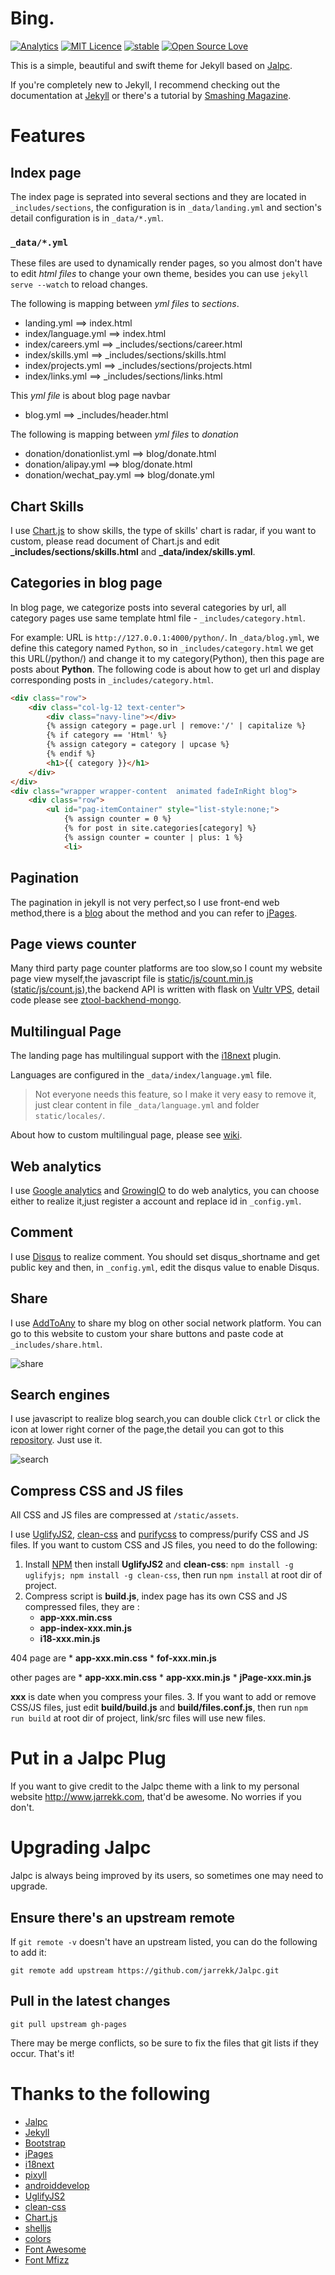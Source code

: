 Bing.
=====

[![Analytics](https://ga-beacon.appspot.com/UA-73784599-1/welcome-page)](https://github.com/bingrao/bingrao.github.io) [![MIT Licence](https://badges.frapsoft.com/os/mit/mit.svg?v=103)](https://opensource.org/licenses/mit-license.php) [![stable](http://badges.github.io/stability-badges/dist/stable.svg)](http://github.com/badges/stability-badges) [![Open Source Love](https://badges.frapsoft.com/os/v1/open-source.png?v=103)](https://github.com/ellerbrock/open-source-badge/)

This is a simple, beautiful and swift theme for Jekyll based on [Jalpc](https://jarrekk.github.io/Jalpc/).

If you're completely new to Jekyll, I recommend checking out the documentation at [Jekyll](http://jekyllrb.com) or there's a tutorial by [Smashing Magazine](https://www.smashingmagazine.com/).

Features
========

Index page
----------

The index page is seprated into several sections and they are located in `_includes/sections`, the configuration is in `_data/landing.yml` and section's detail configuration is in `_data/*.yml`.

### `_data/*.yml`

These files are used to dynamically render pages, so you almost don't have to edit *html files* to change your own theme, besides you can use `jekyll serve --watch` to reload changes.

The following is mapping between *yml files* to *sections*.

-	landing.yml ==> index.html
-	index/language.yml ==> index.html
-	index/careers.yml ==> _includes/sections/career.html
-	index/skills.yml ==> _includes/sections/skills.html
-	index/projects.yml ==> _includes/sections/projects.html
-	index/links.yml ==> _includes/sections/links.html

This *yml file* is about blog page navbar

-	blog.yml ==> _includes/header.html

The following is mapping between *yml files* to *donation*

-	donation/donationlist.yml ==> blog/donate.html
-	donation/alipay.yml ==> blog/donate.html
-	donation/wechat_pay.yml ==> blog/donate.yml

Chart Skills
------------

I use [Chart.js](http://www.chartjs.org/) to show skills, the type of skills' chart is radar, if you want to custom, please read document of Chart.js and edit **_includes/sections/skills.html** and **_data/index/skills.yml**.

Categories in blog page
-----------------------

In blog page, we categorize posts into several categories by url, all category pages use same template html file - `_includes/category.html`.

For example: URL is `http://127.0.0.1:4000/python/`. In `_data/blog.yml`, we define this category named `Python`, so in `_includes/category.html` we get this URL(/python/) and change it to my category(Python), then this page are posts about **Python**. The following code is about how to get url and display corresponding posts in `_includes/category.html`.

```html
<div class="row">
    <div class="col-lg-12 text-center">
        <div class="navy-line"></div>
        {% assign category = page.url | remove:'/' | capitalize %}
        {% if category == 'Html' %}
        {% assign category = category | upcase %}
        {% endif %}
        <h1>{{ category }}</h1>
    </div>
</div>
<div class="wrapper wrapper-content  animated fadeInRight blog">
    <div class="row">
        <ul id="pag-itemContainer" style="list-style:none;">
            {% assign counter = 0 %}
            {% for post in site.categories[category] %}
            {% assign counter = counter | plus: 1 %}
            <li>
```

Pagination
----------

The pagination in jekyll is not very perfect,so I use front-end web method,there is a [blog](http://www.jarrekk.com/html/2016/06/04/jekyll-pagination-with-jpages.html) about the method and you can refer to [jPages](http://luis-almeida.github.io/jPages).

Page views counter
------------------

Many third party page counter platforms are too slow,so I count my website page view myself,the javascript file is [static/js/count.min.js](https://github.com/jarrekk/jalpc_jekyll_theme/blob/gh-pages/static/js/count.min.js) ([static/js/count.js](https://github.com/jarrekk/jalpc_jekyll_theme/blob/gh-pages/static/js/count.js)),the backend API is written with flask on [Vultr VPS](https://www.vultr.com/), detail code please see [ztool-backhend-mongo](https://github.com/Z-Tool/ztool-backhend-mongo).

Multilingual Page
-----------------

The landing page has multilingual support with the [i18next](http://i18next.com) plugin.

Languages are configured in the `_data/index/language.yml` file.

> Not everyone needs this feature, so I make it very easy to remove it, just clear content in file `_data/language.yml` and folder `static/locales/`.

About how to custom multilingual page, please see [wiki](https://github.com/jarrekk/Jalpc/wiki/Multilingual-Page).

Web analytics
-------------

I use [Google analytics](https://www.google.com/analytics/) and [GrowingIO](https://www.growingio.com/) to do web analytics, you can choose either to realize it,just register a account and replace id in `_config.yml`.

Comment
-------

I use [Disqus](https://disqus.com/) to realize comment. You should set disqus_shortname and get public key and then, in `_config.yml`, edit the disqus value to enable Disqus.

Share
-----

I use [AddToAny](https://www.addtoany.com/) to share my blog on other social network platform. You can go to this website to custom your share buttons and paste code at `_includes/share.html`.

![share](https://github.com/jarrekk/Jalpc/raw/master/readme_files/share.png)

Search engines
--------------

I use javascript to realize blog search,you can double click `Ctrl` or click the icon at lower right corner of the page,the detail you can got to this [repository](https://github.com/androiddevelop/jekyll-search). Just use it.

![search](https://github.com/jarrekk/Jalpc/raw/master/readme_files/search.gif)

Compress CSS and JS files
-------------------------

All CSS and JS files are compressed at `/static/assets`.

I use [UglifyJS2](https://github.com/mishoo/UglifyJS2), [clean-css](https://github.com/jakubpawlowicz/clean-css) and [purifycss](https://github.com/purifycss/purifycss) to compress/purify CSS and JS files. If you want to custom CSS and JS files, you need to do the following:

1.	Install [NPM](https://github.com/npm/npm) then install **UglifyJS2** and **clean-css**: `npm install -g uglifyjs; npm install -g clean-css`, then run `npm install` at root dir of project.
2.	Compress script is **build.js**, index page has its own CSS and JS compressed files, they are :
	-	**app-xxx.min.css**
	-	**app-index-xxx.min.js**
	-	**i18-xxx.min.js**

404 page are * **app-xxx.min.css** * **fof-xxx.min.js**

other pages are * **app-xxx.min.css** * **app-xxx.min.js** * **jPage-xxx.min.js**

**xxx** is date when you compress your files. 3. If you want to add or remove CSS/JS files, just edit **build/build.js** and **build/files.conf.js**, then run `npm run build` at root dir of project, link/src files will use new files.

Put in a Jalpc Plug
===================

If you want to give credit to the Jalpc theme with a link to my personal website http://www.jarrekk.com, that'd be awesome. No worries if you don't.

Upgrading Jalpc
===============

Jalpc is always being improved by its users, so sometimes one may need to upgrade.

Ensure there's an upstream remote
---------------------------------

If `git remote -v` doesn't have an upstream listed, you can do the following to add it:

```
git remote add upstream https://github.com/jarrekk/Jalpc.git
```

Pull in the latest changes
--------------------------

```
git pull upstream gh-pages
```

There may be merge conflicts, so be sure to fix the files that git lists if they occur. That's it!

Thanks to the following
=======================

-	[Jalpc](https://jarrekk.github.io/Jalpc/)
-	[Jekyll](http://jekyllrb.com)
-	[Bootstrap](http://www.bootcss.com)
-	[jPages](http://luis-almeida.github.io/jPages)
-	[i18next](http://i18next.github.io/i18next)
-	[pixyll](https://github.com/johnotander)
-	[androiddevelop](https://github.com/androiddevelop)
-	[UglifyJS2](https://github.com/mishoo/UglifyJS2)
-	[clean-css](https://github.com/jakubpawlowicz/clean-css)
-	[Chart.js](http://www.chartjs.org/)
-	[shelljs](https://github.com/shelljs/shelljs)
-	[colors](https://github.com/marak/colors.js/)
-	[Font Awesome](http://fontawesome.io/icons/)
-	[Font Mfizz](http://fizzed.com/oss/font-mfizz)
